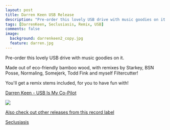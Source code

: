 ```yaml
---
layout: post
title: Darren Keen USB Release
description: "Pre-order this lovely USB drive with music goodies on it."
tags: [DarrenKeen, Seclusiasis, Remix, USB]
comments: false
image:
  background: darrenkeen2_copy.jpg
  feature: darren.jpg
---
```



Pre-order this lovely USB drive with music goodies on it. 

Made out of eco-friendly bamboo wood, with remixes by Starkey, BSN Posse, Normaling, Somejerk, Todd Fink and myself Filtercutter! 

You'll get a remix stems included, for you to have fun with!

<a href="http://www.seclusiasis.com/keenusb/" target="_blank">Darren Keen - USB Is My Co-Pilot</a>

<a href="http://www.seclusiasis.com/keenusb/" target="_blank"><img src="http://www.seclusiasis.com/wp-content/uploads/2015/01/usb-crop-600x377.jpg"></a>

<a href="http://www.seclusiasis.com/seclusiasis-catalog/" target="_blank">Also check out other releases from this record label</a>

<div markdown="0"><a href="http://www.seclusiasis.com/" target="_blank" class="btn">Seclusiasis</a></div>